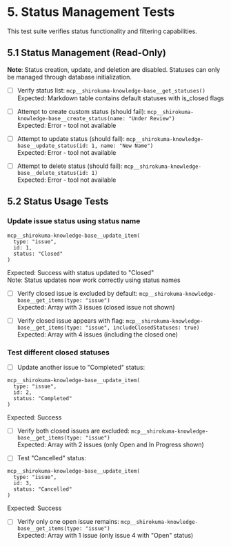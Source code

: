# 5. Status Management Tests

This test suite verifies status functionality and filtering capabilities.

## 5.1 Status Management (Read-Only)

**Note**: Status creation, update, and deletion are disabled. Statuses can only be managed through database initialization.

- [ ] Verify status list: `mcp__shirokuma-knowledge-base__get_statuses()`  
      Expected: Markdown table contains default statuses with is_closed flags

- [ ] Attempt to create custom status (should fail): `mcp__shirokuma-knowledge-base__create_status(name: "Under Review")`  
      Expected: Error - tool not available

- [ ] Attempt to update status (should fail): `mcp__shirokuma-knowledge-base__update_status(id: 1, name: "New Name")`  
      Expected: Error - tool not available

- [ ] Attempt to delete status (should fail): `mcp__shirokuma-knowledge-base__delete_status(id: 1)`  
      Expected: Error - tool not available

## 5.2 Status Usage Tests

### Update issue status using status name
```
mcp__shirokuma-knowledge-base__update_item(
  type: "issue",
  id: 1,
  status: "Closed"
)
```
Expected: Success with status updated to "Closed"  
Note: Status updates now work correctly using status names

- [ ] Verify closed issue is excluded by default: `mcp__shirokuma-knowledge-base__get_items(type: "issue")`  
      Expected: Array with 3 issues (closed issue not shown)

- [ ] Verify closed issue appears with flag: `mcp__shirokuma-knowledge-base__get_items(type: "issue", includeClosedStatuses: true)`  
      Expected: Array with 4 issues (including the closed one)

### Test different closed statuses

- [ ] Update another issue to "Completed" status:
```
mcp__shirokuma-knowledge-base__update_item(
  type: "issue",
  id: 2,
  status: "Completed"
)
```
Expected: Success

- [ ] Verify both closed issues are excluded: `mcp__shirokuma-knowledge-base__get_items(type: "issue")`  
      Expected: Array with 2 issues (only Open and In Progress shown)

- [ ] Test "Cancelled" status:
```
mcp__shirokuma-knowledge-base__update_item(
  type: "issue",
  id: 3,
  status: "Cancelled"
)
```
Expected: Success

- [ ] Verify only one open issue remains: `mcp__shirokuma-knowledge-base__get_items(type: "issue")`  
      Expected: Array with 1 issue (only issue 4 with "Open" status)